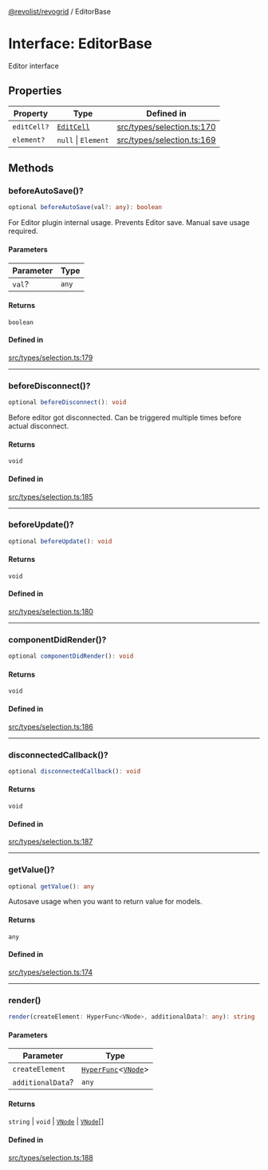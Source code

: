 [@revolist/revogrid](README.md) / EditorBase

# Interface: EditorBase

Editor interface

## Properties

| Property | Type | Defined in |
| ------ | ------ | ------ |
| `editCell?` | [`EditCell`](TypeAlias.EditCell.md) | [src/types/selection.ts:170](https://github.com/revolist/revogrid/blob/11c1e89888ac9588cc703e312811b4cdaf67f0fb/src/types/selection.ts#L170) |
| `element?` | `null` \| `Element` | [src/types/selection.ts:169](https://github.com/revolist/revogrid/blob/11c1e89888ac9588cc703e312811b4cdaf67f0fb/src/types/selection.ts#L169) |

## Methods

### beforeAutoSave()?

```ts
optional beforeAutoSave(val?: any): boolean
```

For Editor plugin internal usage.
Prevents Editor save. Manual save usage required.

#### Parameters

| Parameter | Type |
| ------ | ------ |
| `val`? | `any` |

#### Returns

`boolean`

#### Defined in

[src/types/selection.ts:179](https://github.com/revolist/revogrid/blob/11c1e89888ac9588cc703e312811b4cdaf67f0fb/src/types/selection.ts#L179)

***

### beforeDisconnect()?

```ts
optional beforeDisconnect(): void
```

Before editor got disconnected.
Can be triggered multiple times before actual disconnect.

#### Returns

`void`

#### Defined in

[src/types/selection.ts:185](https://github.com/revolist/revogrid/blob/11c1e89888ac9588cc703e312811b4cdaf67f0fb/src/types/selection.ts#L185)

***

### beforeUpdate()?

```ts
optional beforeUpdate(): void
```

#### Returns

`void`

#### Defined in

[src/types/selection.ts:180](https://github.com/revolist/revogrid/blob/11c1e89888ac9588cc703e312811b4cdaf67f0fb/src/types/selection.ts#L180)

***

### componentDidRender()?

```ts
optional componentDidRender(): void
```

#### Returns

`void`

#### Defined in

[src/types/selection.ts:186](https://github.com/revolist/revogrid/blob/11c1e89888ac9588cc703e312811b4cdaf67f0fb/src/types/selection.ts#L186)

***

### disconnectedCallback()?

```ts
optional disconnectedCallback(): void
```

#### Returns

`void`

#### Defined in

[src/types/selection.ts:187](https://github.com/revolist/revogrid/blob/11c1e89888ac9588cc703e312811b4cdaf67f0fb/src/types/selection.ts#L187)

***

### getValue()?

```ts
optional getValue(): any
```

Autosave usage when you want to return value for models.

#### Returns

`any`

#### Defined in

[src/types/selection.ts:174](https://github.com/revolist/revogrid/blob/11c1e89888ac9588cc703e312811b4cdaf67f0fb/src/types/selection.ts#L174)

***

### render()

```ts
render(createElement: HyperFunc<VNode>, additionalData?: any): string | void | VNode | VNode[]
```

#### Parameters

| Parameter | Type |
| ------ | ------ |
| `createElement` | [`HyperFunc`](Interface.HyperFunc.md)\<[`VNode`](Interface.VNode.md)\> |
| `additionalData`? | `any` |

#### Returns

`string` \| `void` \| [`VNode`](Interface.VNode.md) \| [`VNode`](Interface.VNode.md)[]

#### Defined in

[src/types/selection.ts:188](https://github.com/revolist/revogrid/blob/11c1e89888ac9588cc703e312811b4cdaf67f0fb/src/types/selection.ts#L188)
